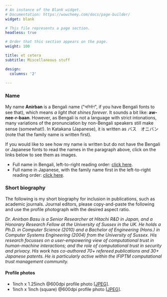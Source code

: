 ```yaml
---
# An instance of the Blank widget.
# Documentation: https://wowchemy.com/docs/page-builder/
widget: blank

# This file represents a page section.
headless: true

# Order that this section appears on the page.
weight: 100

title: et cetera
subtitle: Miscellaneous stuff

design:
  columns: '2'
  
---
```


### Name
My name __Anirban__ is a Bengali name ("অনির্বাণ", if you have Bengali fonts to see that), which means _a light that shines forever_. It sounds a bit like: __aw-nee-r-baan__. However, as Bengali is not a language with strict intonations, many variations of the pronunciation by non-Bengali speakers still make sense (somewhat!). In Katakana (Japanese), it is written as バス　オニバン (note that the family name is written first).

If you would like to see how my name is written but do not have the Bengali or Japanese fonts to read the names in the paragraph above, click on the links below to see them as images.
* Full name in Bengali, left-to-right reading order: [click here](/img/bengali-name.png).
* Full name in Japanese, with the family name first in the left-to-right reading order: [click here](/img/katakana-name.png).

### Short biography
The following is my short biography for inclusion in publications, such as academic journals. Journal editors, please copy-and-paste the following and use the profile photograph with the desired aspect ratio.

_Dr. Anirban Basu is a Senior Researcher at Hitachi R&D in Japan, and a Honorary Research Fellow at the University of Sussex in the UK. He holds a Ph.D. in Computer Science (2010) and a Bachelor of Engineering (Hons.) in Computer Systems Engineering (2004) from the University of Sussex. His research focusses on a user-empowering view of computational trust in human-machine interactions; and the role of computational trust in security and privacy. His work has co-authored 70+ refereed publications and 30+ Japanese patents. He is particularly active within the IFIPTM computational trust management community._

#### Profile photos
* 1inch x 1.25inch @600dpi profile photo [[JPEG](/img/abasu-journal-600dpi.jpg)].
* 1inch x 1inch (square) @600dpi profile photo [[JPEG](/img/profile-square-no-reflection.jpg)].